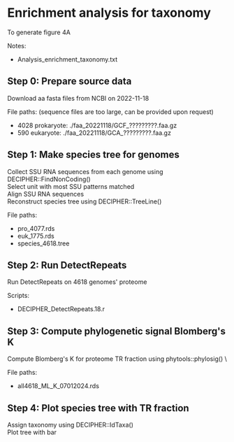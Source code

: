# Enrichment analysis for taxonomy
To generate figure 4A

Notes:
 - Analysis_enrichment_taxonomy.txt


Step 0: Prepare source data
---
Download aa fasta files from NCBI on 2022-11-18

File paths: (sequence files are too large, can be provided upon request)
 - 4028 prokaryote: ./faa_20221118/GCF_?????????.faa.gz
 - 590 eukaryote: ./faa_20221118/GCA_?????????.faa.gz 

	 
Step 1: Make species tree for genomes
---
Collect SSU RNA sequences from each genome using DECIPHER::FindNonCoding() \
Select unit with most SSU patterns matched \
Align SSU RNA sequences \
Reconstruct species tree using DECIPHER::TreeLine()

File paths:
 - pro_4077.rds
 - euk_1775.rds
 - species_4618.tree


Step 2: Run DetectRepeats
---
Run DetectRepeats on 4618 genomes' proteome

Scripts:
 - DECIPHER_DetectRepeats.18.r


Step 3: Compute phylogenetic signal Blomberg's K
---
Compute Blomberg's K for proteome TR fraction using phytools::phylosig() \

File paths:
 - all4618_ML_K_07012024.rds


Step 4: Plot species tree with TR fraction
---
Assign taxonomy using DECIPHER::IdTaxa() \
Plot tree with bar